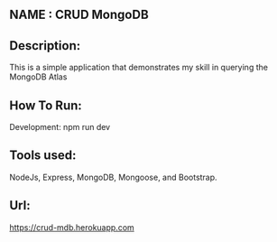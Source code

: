 ## NAME : CRUD MongoDB

## Description:
This is a simple application that demonstrates my skill in querying the MongoDB Atlas

## How To Run:
Development: npm run dev

## Tools used:
NodeJs, Express, MongoDB, Mongoose, and Bootstrap. 

## Url:
https://crud-mdb.herokuapp.com

